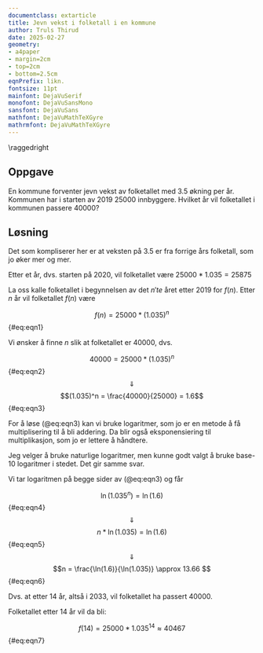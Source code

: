 ```yaml
---
documentclass: extarticle
title: Jevn vekst i folketall i en kommune
author: Truls Thirud
date: 2025-02-27
geometry: 
- a4paper
- margin=2cm
- top=2cm
- bottom=2.5cm
eqnPrefix: likn.
fontsize: 11pt
mainfont: DejaVuSerif
monofont: DejaVuSansMono
sansfont: DejaVuSans
mathfont: DejaVuMathTeXGyre
mathrmfont: DejaVuMathTeXGyre
---
```

\raggedright

## Oppgave

En kommune forventer jevn vekst av folketallet med $3.5%$ økning per år. Kommunen har i starten av 2019 $25000$ innbyggere. Hvilket år vil folketallet i kommunen passere $40000$?

## Løsning

Det som kompliserer her er at veksten på $3.5%$ er fra forrige års folketall, som jo øker mer og mer.

Etter et år, dvs. starten på 2020, vil folketallet være $25000*1.035 = 25875$

La oss kalle folketallet i begynnelsen av det $n'te$ året etter 2019 for $f(n)$. Etter $n$ år vil folketallet $f(n)$ være

$$f(n) = 25000 * (1.035)^n$$ {#eq:eqn1}

Vi ønsker å finne $n$ slik at folketallet er $40000$, dvs.

$$40000 = 25000 * (1.035)^n$$ {#eq:eqn2}
$$\Downarrow$$
$$(1.035)^n = \frac{40000}{25000} = 1.6$$ {#eq:eqn3}

For å løse (@eq:eqn3) kan vi bruke logaritmer, som jo er en metode å få multiplisering til å bli addering. Da blir også eksponensiering til multiplikasjon, som jo er lettere å håndtere. 

Jeg velger å bruke naturlige logaritmer, men kunne godt valgt å bruke base-10 logaritmer i stedet. Det gir samme svar.

Vi tar logaritmen på begge sider av (@eq:eqn3) og får

$$\ln(1.035^n) = \ln(1.6)$$ {#eq:eqn4}
$$\Downarrow$$
$$n*\ln(1.035) = \ln(1.6)$$ {#eq:eqn5}
$$\Downarrow$$
$$n = \frac{\ln(1.6)}{\ln(1.035)} \approx 13.66 $$ {#eq:eqn6}

Dvs. at etter $14$ år, altså i 2033, vil folketallet ha passert $40000$.

Folketallet etter $14$ år vil da bli:

$$f(14)=25000*1.035^{14} \approx 40467$$ {#eq:eqn7}
